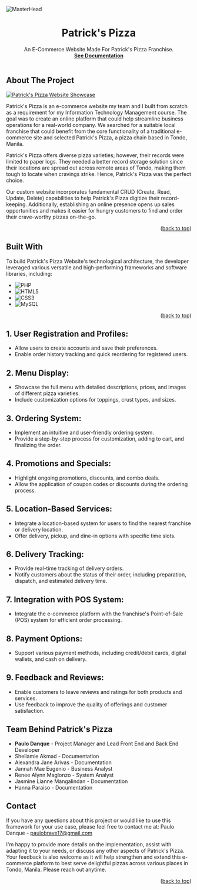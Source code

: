 <!-- PROJECT LOGO -->

  ![MasterHead](https://github.com/paulopoig/Patrick-s-Pizza-/assets/78188625/99a0a84d-9c42-4d47-b6cb-2d29817883c8)
  
  <h1 align="center">Patrick's Pizza</h1>

  <p align="center">
    An E-Commerce Website Made For Patrick's Pizza Franchise.
    <br />
    <a href="https://drive.google.com/file/d/1_L7OybnA2S8fX3pGKmELN7BRXFXjkhTe/view?usp=sharing"><strong>See Documentation</strong></a>
    <br />
    <br />
   
  </p>
</div>


<!-- ABOUT THE PROJECT -->
## About The Project
<a href="https://www.behance.net/gallery/189482351/Patricks-Pizza-Website"><img src="https://github.com/paulopoig/Patrick-s-Pizza-/assets/78188625/b58acd06-82b8-4c40-8a93-a1b90d8f63e9" alt="Patrick's Pizza Website Showcase"></a>


Patrick's Pizza is an e-commerce website my team and I built from scratch as a requirement for my Information Technology Management course. The goal was to create an online platform that could help streamline business operations for a real-world company. We searched for a suitable local franchise that could benefit from the core functionality of a traditional e-commerce site and selected Patrick's Pizza, a pizza chain based in Tondo, Manila.

Patrick's Pizza offers diverse pizza varieties; however, their records were limited to paper logs. They needed a better record storage solution since their locations are spread out across remote areas of Tondo, making them tough to locate when cravings strike. Hence, Patrick's Pizza was the perfect choice.

Our custom website incorporates fundamental CRUD (Create, Read, Update, Delete) capabilities to help Patrick's Pizza digitize their record-keeping. Additionally, establishing an online presence opens up sales opportunities and makes it easier for hungry customers to find and order their crave-worthy pizzas on-the-go.


<p align="right">(<a href="#readme-top">back to top</a>)</p>



## Built With

To build Patrick's Pizza Website's technological architecture, the developer leveraged various versatile and high-performing frameworks and software libraries, including:

* ![PHP](https://img.shields.io/badge/php-%23777BB4.svg?style=for-the-badge&logo=php&logoColor=white)
* ![HTML5](https://img.shields.io/badge/html5-%23E34F26.svg?style=for-the-badge&logo=html5&logoColor=white)
* ![CSS3](https://img.shields.io/badge/css3-%231572B6.svg?style=for-the-badge&logo=css3&logoColor=white)
* ![MySQL](https://img.shields.io/badge/mysql-%2300f.svg?style=for-the-badge&logo=mysql&logoColor=white)
  

<p align="right">(<a href="#readme-top">back to top</a>)</p>


<!-- SYSTEM FEATURES -->
## 1. User Registration and Profiles:

* Allow users to create accounts and save their preferences.
* Enable order history tracking and quick reordering for registered users.

## 2. Menu Display:

* Showcase the full menu with detailed descriptions, prices, and images of different pizza varieties.
* Include customization options for toppings, crust types, and sizes.

## 3. Ordering System:

* Implement an intuitive and user-friendly ordering system.
* Provide a step-by-step process for customization, adding to cart, and finalizing the order.

## 4. Promotions and Specials:

* Highlight ongoing promotions, discounts, and combo deals.
* Allow the application of coupon codes or discounts during the ordering process.

## 5. Location-Based Services:

* Integrate a location-based system for users to find the nearest franchise or delivery location.
* Offer delivery, pickup, and dine-in options with specific time slots.

## 6. Delivery Tracking:
* Provide real-time tracking of delivery orders.
* Notify customers about the status of their order, including preparation, dispatch, and estimated delivery time.

## 7. Integration with POS System:

* Integrate the e-commerce platform with the franchise's Point-of-Sale (POS) system for efficient order processing.

## 8. Payment Options:

* Support various payment methods, including credit/debit cards, digital wallets, and cash on delivery.

## 9. Feedback and Reviews:

* Enable customers to leave reviews and ratings for both products and services.
* Use feedback to improve the quality of offerings and customer satisfaction.

<!-- TEAM BEHIND PATRICK'S PIZZA -->
## Team Behind Patrick's Pizza
* <strong>Paulo Danque</strong> - Project Manager and Lead Front End and Back End Developer
* Shellamie Akmad - Documentation
* Alexandra Jane Arivas - Documentation
* Jannah Mae Eugenio - Business Analyst
* Renee Alynn Maglonzo - System Analyst
* Jasmine Lianne Mangalindan - Documentation
* Hanna Paraiso - Documentation

<!-- CONTACT -->
## Contact
If you have any questions about this project or would like to use this framework for your use case, please feel free to contact me at:
Paulo Danque - paulobrave17@gmail.com

I'm happy to provide more details on the implementation, assist with adapting it to your needs, or discuss any other aspects of Patrick's Pizza. Your feedback is also welcome as it will help strengthen and extend this e-commerce platform to best serve delightful pizzas across various places in Tondo, Manila. Please reach out anytime.

<p align="right">(<a href="#readme-top">back to top</a>)</p>
